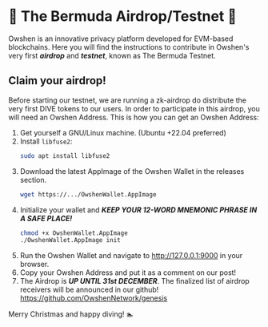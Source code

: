 # 🔺 The Bermuda Airdrop/Testnet 🔺

Owshen is an innovative privacy platform developed for EVM-based blockchains. Here you will find the instructions to contribute in Owshen's very first ***airdrop*** and ***testnet***, known as The Bermuda Testnet.

## Claim your airdrop!

Before starting our testnet, we are running a zk-airdrop do distribute the very first DIVE tokens to our users. In order to participate in this airdrop, you will need an Owshen Address. This is how you can get an Owshen Address:

1. Get yourself a GNU/Linux machine. (Ubuntu +22.04 preferred)
2. Install `libfuse2`:
    ```bash
    sudo apt install libfuse2
    ```
3. Download the latest AppImage of the Owshen Wallet in the releases section.
    ```bash
    wget https://.../OwshenWallet.AppImage
    ```
4. Initialize your wallet and ***KEEP YOUR 12-WORD MNEMONIC PHRASE IN A SAFE PLACE!***
    ```bash
    chmod +x OwshenWallet.AppImage
    ./OwshenWallet.AppImage init
    ```
5. Run the Owshen Wallet and navigate to http://127.0.0.1:9000 in your browser.
6. Copy your Owshen Address and put it as a comment on our post!
7. The Airdrop is ***UP UNTIL 31st DECEMBER***. The finalized list of airdrop receivers will be announced in our github! https://github.com/OwshenNetwork/genesis
 
Merry Christmas and happy diving! :swimmer: 
